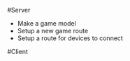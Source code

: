 #Server
- Make a game model
- Setup a new game route
- Setup a route for devices to connect

#Client
